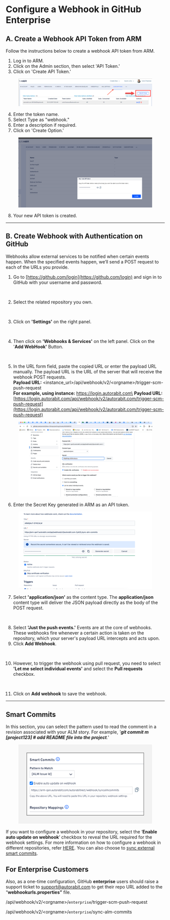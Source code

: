 # Configure a Webhook in GitHub Enterprise

## A. Create a Webhook API Token from ARM

Follow the instructions below to create a webhook API token from ARM.

1. Log in to ARM.
2. Click on the Admin section, then select 'API Token.'
3. Click on 'Create API Token.'

<figure><img src="../../../../.gitbook/assets/image (1) (1) (1) (1) (1) (1) (1) (1) (1) (1) (1) (1) (1) (1) (1) (1) (1) (1).png" alt=""><figcaption></figcaption></figure>

4. Enter the token name.
5. Select Type as "webhook."
6. Enter a description if required.
7. Click on 'Create Option.'

<figure><img src="../../../../.gitbook/assets/image (4) (1) (1) (1) (1) (1) (1) (1) (1) (1) (1) (1).png" alt=""><figcaption></figcaption></figure>

8. Your new API token is created.

***

## B. Create Webhook with Authentication on GitHub

Webhooks allow external services to be notified when certain events happen. When the specified events happen, we’ll send a POST request to each of the URLs you provide.

1. Go to [https://github.com/login](https://github.com/login) and sign in to GitHub with your username and password.

<figure><img src="https://cdn.document360.io/8711f4e7-c040-4616-aac9-d947f87e4619/Images/Documentation/drexHowtoconfigureaWebhookinGITHUBcustom1.png" alt=""><figcaption></figcaption></figure>

2. Select the related repository you own.

<figure><img src="https://cdn.document360.io/8711f4e7-c040-4616-aac9-d947f87e4619/Images/Documentation/drexHowtoconfigureaWebhookinGITHUBcustom21.png" alt=""><figcaption></figcaption></figure>

3. Click on **'Settings'** on the right panel.

<figure><img src="https://cdn.document360.io/8711f4e7-c040-4616-aac9-d947f87e4619/Images/Documentation/drexHowtoconfigureaWebhookinGITHUBcustom31.png" alt=""><figcaption></figcaption></figure>

4. Then click on **'Webhooks & Services'** on the left panel. Click on the '**Add WebHook'** Button.

<figure><img src="https://cdn.document360.io/8711f4e7-c040-4616-aac9-d947f87e4619/Images/Documentation/drexHowtoconfigureaWebhookinGITHUBcustom41.png" alt=""><figcaption></figcaption></figure>

5. In the URL form field, paste the copied URL or enter the payload URL manually. The payload URL is the URL of the server that will receive the webhook POST requests. \
   **Payload URL:** \<instance\_url>/api/webhook/v2/\<orgname>/trigger-scm-push-request\
   **For example, using instance:** https://login.autorabit.com\
   **Payload URL:** [https://login.autorabit.com/api/webhook/v2/autorabit.com/trigger-scm-push-request](https://login.autorabit.com/api/webhook/v2/autorabit.com/trigger-scm-push-request)

<figure><img src="../../../../.gitbook/assets/image (2) (1) (1) (1) (1) (1) (1) (1) (1) (1) (1) (1) (1) (1) (1) (1).png" alt=""><figcaption></figcaption></figure>

6. Enter the Secret Key generated in ARM as an API token.

<figure><img src="../../../../.gitbook/assets/image (3) (1) (1) (1) (1) (1) (1) (1) (1) (1) (1) (1) (1) (1) (1).png" alt=""><figcaption></figcaption></figure>

7. Select **'application/json'** as the content type. The **application/json** content type will deliver the JSON payload directly as the body of the POST request.

<figure><img src="https://cdn.document360.io/8711f4e7-c040-4616-aac9-d947f87e4619/Images/Documentation/drexHowtoconfigureaWebhookinGITHUBcustom61.png" alt=""><figcaption></figcaption></figure>

8. Select **'Just the push events.'** Events are at the core of webhooks. These webhooks fire whenever a certain action is taken on the repository, which your server's payload URL intercepts and acts upon.
9. Click **Add Webhook**.

&#x20;

<div align="left">

<figure><img src="https://cdn.document360.io/8711f4e7-c040-4616-aac9-d947f87e4619/Images/Documentation/drexHowtoconfigureaWebhookinGITHUBcustom71.png" alt="" width="563"><figcaption></figcaption></figure>

</div>

10. However, to trigger the webhook using pull request, you need to select **'Let me select individual events'** and select the **Pull requests** checkbox.

<div align="left">

<figure><img src="https://cdn.document360.io/8711f4e7-c040-4616-aac9-d947f87e4619/Images/Documentation/drexHowtoconfigureaWebhookinGITHUBcustom81.png" alt="" width="375"><figcaption></figcaption></figure>

</div>

11. Click on **Add webhook** to save the webhook.

***

## Smart Commits

In this section, you can select the pattern used to read the comment in a revision associated with your ALM story. For example, _'**git commit m \[project123] # add README file into the project**.'_

<figure><img src="../../../../.gitbook/assets/image (4) (1) (1) (1) (1) (1) (1) (1) (1) (1) (1) (1) (1).png" alt=""><figcaption></figcaption></figure>

If you want to configure a webhook in your repository, select the ‘**Enable auto update on webhook**’ checkbox to reveal the URL required for the webhook settings. For more information on how to configure a webhook in different repositories, refer [HERE](file://product-guides/arm/arm-features/webhooks). You can also choose to [sync external smart commits](file://product-guides/arm/arm-features/version-control/introduction-to-version-control/version-control-repositories-summary).

## For Enterprise Customers

Also, as a one-time configuration, GitHub **enterprise** users should raise a support ticket to [support@autorabit.com](mailto:support@autorabit.com) to get their repo URL added to the “**webhookurls.properties”** file.

&#x20;/api/webhook/v2/\<orgname>/`enterprise`/trigger-scm-push-request

/api/webhook/v2/\<orgname>/`enterprise`/sync-alm-commits

&#x20;
